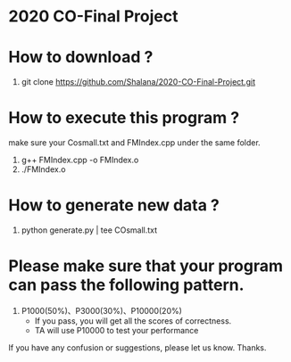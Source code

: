 # 2020 CO-Final Project

# How to download ?
1. git clone https://github.com/Shalana/2020-CO-Final-Project.git

# How to execute this program ?
make sure your Cosmall.txt and FMIndex.cpp under the same folder.
1. g++ FMIndex.cpp -o FMIndex.o
2. ./FMIndex.o

# How to generate new data ? 
1. python generate.py | tee COsmall.txt

#  Please make sure that your program can pass the following pattern.
1. P1000(50%)、P3000(30%)、P10000(20%) 
   * If you pass, you will get all the scores of correctness.
   * TA will use P10000 to test your performance 



If you have any confusion or suggestions, please let us know. Thanks.
